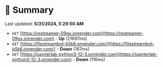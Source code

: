 # 📖 Summary
Last updated: **5/31/2024, 5:29:50 AM**

- `GET` [https://restreamer-09gx.onrender.com](https://restreamer-09gx.onrender.com) - **Up** (21697ms)
- `GET` [https://filestreambot-b5k6.onrender.com/](https://filestreambot-b5k6.onrender.com/) - **Down** (167ms)
- `GET` [https://jupyterlab-python3-12-3.onrender.com](https://jupyterlab-python3-12-3.onrender.com) - **Down** (116ms)
